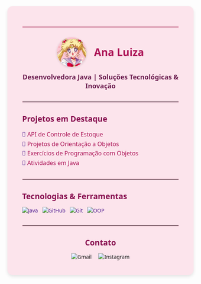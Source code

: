 <!-- Perfil Profissional em Tons Rosa Pastel -->

<div style="background: #fce4ec; padding: 40px; border-radius: 15px; color: #4a148c; font-family: 'Segoe UI', Tahoma, Geneva, Verdana, sans-serif; max-width: 600px; margin: 0 auto; box-shadow: 0 4px 8px rgba(0,0,0,0.1);">

  <!-- Linha rosa -->
  <hr style="border: 2px solid #f8bbd0; margin-bottom: 25px;" />

  <!-- Container imagem + nome -->
  <div style="display: flex; align-items: center; justify-content: center; gap: 20px; margin-bottom: 15px;">
    <img src="https://raw.githubusercontent.com/analindamara/analindamara/main/download.jpg" alt="Ana Luiza" width="80" style="border-radius: 50%; box-shadow: 0 2px 6px rgba(0,0,0,0.15);" />
    <h1 style="color: #ad1457; font-weight: 700; font-size: 28px; margin: 0;">Ana Luiza</h1>
  </div>

  <!-- Título profissional -->
  <p style="text-align: center; font-size: 18px; font-weight: 600; margin: 0 0 30px; color: #6a1b4d;">
    Desenvolvedora Java | Soluções Tecnológicas & Inovação
  </p>

  <hr style="border: 1px solid #f8bbd0; margin-bottom: 30px;" />

  <!-- Projetos -->
  <section>
    <h2 style="color: #880e4f; font-weight: 600; margin-bottom: 15px;">Projetos em Destaque</h2>
    <ul style="list-style-type: none; padding-left: 0; font-size: 16px; line-height: 1.6; color: #4a148c;">
      <li>💖 <a href="https://github.com/analindamara/Api_ControleEstoque" target="_blank" style="color: #ad1457; text-decoration: none;">API de Controle de Estoque</a></li>
      <li>💖 <a href="https://github.com/analindamara/orientacaoAobjeto" target="_blank" style="color: #ad1457; text-decoration: none;">Projetos de Orientação a Objetos</a></li>
      <li>💖 <a href="https://github.com/analindamara/Objeto" target="_blank" style="color: #ad1457; text-decoration: none;">Exercícios de Programação com Objetos</a></li>
      <li>💖 <a href="https://github.com/analindamara/atividadesJAVA" target="_blank" style="color: #ad1457; text-decoration: none;">Atividades em Java</a></li>
    </ul>
  </section>

  <hr style="border: 1px solid #f8bbd0; margin: 30px 0;" />

  <!-- Tecnologias -->
  <section>
    <h2 style="color: #880e4f; font-weight: 600; margin-bottom: 15px;">Tecnologias & Ferramentas</h2>
    <div style="display: flex; flex-wrap: wrap; gap: 12px;">
      <img src="https://img.shields.io/badge/Java-F48FB1?style=for-the-badge&logo=java&logoColor=white" alt="Java" />
      <img src="https://img.shields.io/badge/GitHub-F06292?style=for-the-badge&logo=github&logoColor=white" alt="GitHub" />
      <img src="https://img.shields.io/badge/Git-EC407A?style=for-the-badge&logo=git&logoColor=white" alt="Git" />
      <img src="https://img.shields.io/badge/OOP-CE93D8?style=for-the-badge&logo=code&logoColor=white" alt="OOP" />
    </div>
  </section>

  <hr style="border: 1px solid #f8bbd0; margin: 30px 0;" />

  <!-- Contato -->
  <section style="text-align: center;">
    <h2 style="color: #880e4f; font-weight: 600; margin-bottom: 15px;">Contato</h2>
    <a href="mailto:anagomes360luiza@gmail.com" style="text-decoration: none; margin-right: 15px;">
      <img src="https://img.shields.io/badge/Gmail-F48FB1?style=for-the-badge&logo=gmail&logoColor=white" alt="Gmail" />
    </a>
    <a href="https://www.instagram.com/_analuxrz" target="_blank" style="text-decoration: none;">
      <img src="https://img.shields.io/badge/@_analuxrz-F06292?style=for-the-badge&logo=instagram&logoColor=white" alt="Instagram" />
    </a>
  </section>

</div>

